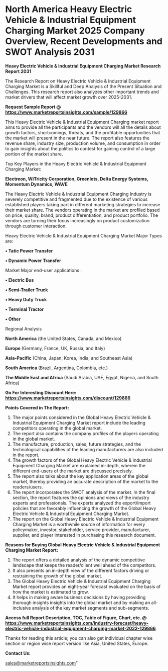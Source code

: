 # North America Heavy Electric Vehicle & Industrial Equipment Charging Market 2025 Company Overview, Recent Developments and SWOT Analysis 2031

<strong>Heavy Electric Vehicle & Industrial Equipment Charging Market Research Report 2031</strong>

The Research Report on Heavy Electric Vehicle & Industrial Equipment Charging Market is a Skillful and Deep Analysis of the Present Situation and Challenges. This research report also analyzes other important trends and market drivers that will affect market growth over 2025-2031.

<strong>Request Sample Report @ <a href=https://www.marketreportsinsights.com/sample/129866>https://www.marketreportsinsights.com/sample/129866</a></strong>

This Heavy Electric Vehicle & Industrial Equipment Charging market report aims to provide all the participants and the vendors will all the details about growth factors, shortcomings, threats, and the profitable opportunities that the market will present in the near future. The report also features the revenue share, industry size, production volume, and consumption in order to gain insights about the politics to contest for gaining control of a large portion of the market share.

Top Key Players in the Heavy Electric Vehicle & Industrial Equipment Charging Market:

<strong>Electreon, WiTricity Corporation, Greenlots, Delta Energy Systems, Momentum Dynamics, WAVE</strong>

The Heavy Electric Vehicle & Industrial Equipment Charging Industry is severely competitive and fragmented due to the existence of various established players taking part in different marketing strategies to increase their market share. The vendors operating in the market are profiled based on price, quality, brand, product differentiation, and product portfolio. The vendors are turning their focus increasingly on product customization through customer interaction.

Heavy Electric Vehicle & Industrial Equipment Charging Market Major Types are:

<strong>• Tatic Power Transfer

• Dynamic Power Transfer</strong>

Market Major end-user applications :

<strong>• Electric Bus

• Semi-Trailer Truck

• Heavy Duty Truck

• Terminal Tractor

• Other</strong>

Regional Analysis

</u><strong><b>North America</b></strong> (the United States, Canada, and Mexico)

<strong><b>Europe </b></strong>(Germany, France, UK, Russia, and Italy)

<strong><b>Asia-Pacific</b></strong> (China, Japan, Korea, India, and Southeast Asia)

<strong><b>South America</b></strong> (Brazil, Argentina, Colombia, etc.)

<strong><b>The Middle East and Africa</b></strong> (Saudi Arabia, UAE, Egypt, Nigeria, and South Africa)

<strong>Go For Interesting Discount Here: <a href=https://www.marketreportsinsights.com/discount/129866>https://www.marketreportsinsights.com/discount/129866</a></strong>

<strong>Points Covered in The Report:</strong>
<ol>
  <li>The major points considered in the Global Heavy Electric Vehicle & Industrial Equipment Charging Market report include the leading competitors operating in the global market.</li>
  <li>The report also contains the company profiles of the players operating in the global market.</li>
  <li>The manufacture, production, sales, future strategies, and the technological capabilities of the leading manufacturers are also included in the report.</li>
  <li>The growth factors of the Global Heavy Electric Vehicle & Industrial Equipment Charging Market are explained in-depth, wherein the different end-users of the market are discussed precisely.</li>
  <li>The report also talks about the key application areas of the global market, thereby providing an accurate description of the market to the readers/users.</li>
  <li>The report incorporates the SWOT analysis of the market. In the final section, the report features the opinions and views of the industry experts and professionals. The experts analyzed the export/import policies that are favorably influencing the growth of the Global Heavy Electric Vehicle & Industrial Equipment Charging Market.</li>
  <li>The report on the Global Heavy Electric Vehicle & Industrial Equipment Charging Market is a worthwhile source of information for every policymaker, investor, stakeholder, service provider, manufacturer, supplier, and player interested in purchasing this research document.</li>
</ol>
<strong>Reasons for Buying Global Heavy Electric Vehicle & Industrial Equipment Charging Market Report:</strong>

<ol>
  <li>The report offers a detailed analysis of the dynamic competitive landscape that keeps the reader/client well ahead of the competitors.</li>
  <li>It also presents an in-depth view of the different factors driving or restraining the growth of the global market.</li>
  <li>The Global Heavy Electric Vehicle & Industrial Equipment Charging Market report provides an eight-year forecast evaluated on the basis of how the market is estimated to grow.</li>
  <li>It helps in making aware business decisions by having providing thorough insights insights into the global market and by making an all-inclusive analysis of the key market segments and sub-segments.</li>
</ol>
<strong>Access full Report Description, TOC, Table of Figure, Chart, etc. @ <a href=https://www.marketreportsinsights.com/industry-forecast/heavy-electric-vehicle-industrial-equipment-charging-market-2022-129866>https://www.marketreportsinsights.com/industry-forecast/heavy-electric-vehicle-industrial-equipment-charging-market-2022-129866</a></strong>


Thanks for reading this article; you can also get individual chapter wise section or region wise report version like Asia, United States, Europe.

<strong>Contact Us:</strong>

sales@marketreportsinsights.com"
